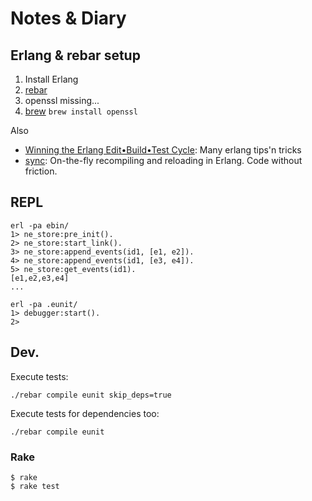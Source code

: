 
# Notes & Diary

## Erlang & rebar setup

1. Install Erlang
2. [rebar](https://github.com/rebar/rebar/wiki/Getting-started)
3. openssl missing... 
4. [brew](http://brew.sh/) `brew install openssl`

Also

* [Winning the Erlang Edit•Build•Test Cycle](http://fr.slideshare.net/rklophaus/winning-the-edit-build-test-cycle): Many erlang tips'n tricks
* [sync](https://github.com/rustyio/sync): On-the-fly recompiling and reloading in Erlang. Code without friction.

## REPL

    erl -pa ebin/
    1> ne_store:pre_init().
    2> ne_store:start_link().
    3> ne_store:append_events(id1, [e1, e2]).
    4> ne_store:append_events(id1, [e3, e4]).
    5> ne_store:get_events(id1).
    [e1,e2,e3,e4]
    ...

    erl -pa .eunit/
    1> debugger:start().
    2> 

## Dev.

Execute tests:

    ./rebar compile eunit skip_deps=true

Execute tests for dependencies too:

    ./rebar compile eunit

### Rake

    $ rake
    $ rake test
